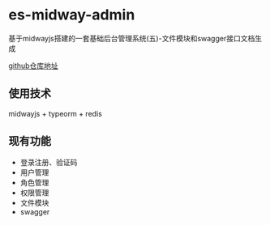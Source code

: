 # es-midway-admin

基于midwayjs搭建的一套基础后台管理系统(五)-文件模块和swagger接口文档生成

[github仓库地址](https://github.com/vangleer/es-midway-admin)

## 使用技术

midwayjs + typeorm + redis

## 现有功能

- 登录注册、验证码
- 用户管理
- 角色管理
- 权限管理
- 文件模块
- swagger



